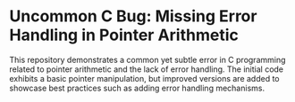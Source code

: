 # Uncommon C Bug: Missing Error Handling in Pointer Arithmetic

This repository demonstrates a common yet subtle error in C programming related to pointer arithmetic and the lack of error handling. The initial code exhibits a basic pointer manipulation, but improved versions are added to showcase best practices such as adding error handling mechanisms.